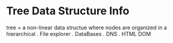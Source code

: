 # Tree Data Structure Info

tree = a non-linear data structue where nodes are organized in a hierarchical
    . File explorer
    . DataBases
    . DNS
    . HTML DOM